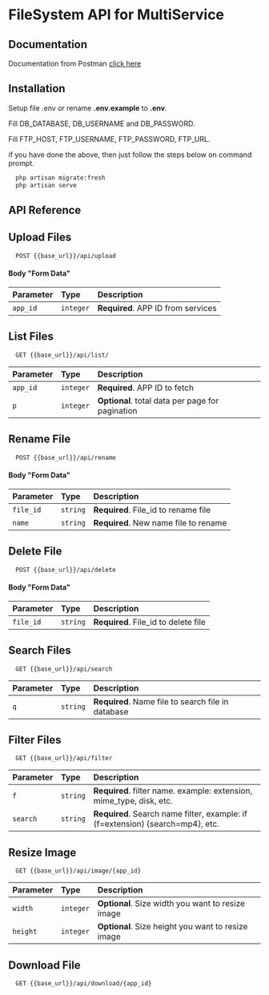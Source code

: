 # FileSystem API for MultiService

## Documentation

Documentation from Postman [click here](https://documenter.getpostman.com/view/19496704/UzBgvq4B)
 
 
## Installation

Setup file .env or rename **.env.example** to **.env**. 

Fill DB_DATABASE, DB_USERNAME and DB_PASSWORD.

Fill FTP_HOST, FTP_USERNAME, FTP_PASSWORD, FTP_URL.

if you have done the above, then just follow the steps below on command prompt.
```bash
  php artisan migrate:fresh
  php artisan serve
```
    

## API Reference

## Upload Files

```http
  POST {{base_url}}/api/upload
```

#### Body "Form Data"
| Parameter | Type     | Description                |
| :-------- | :------- | :------------------------- |
| `app_id` | `integer` | **Required**. APP ID from services |

## List Files

```http
  GET {{base_url}}/api/list/
```

| Parameter | Type     | Description                       |
| :-------- | :------- | :-------------------------------- |
| `app_id`      | `integer` | **Required**. APP ID to fetch |
| `p`      | `integer` | **Optional**. total data per page for pagination |


## Rename File

```http
  POST {{base_url}}/api/rename
```

#### Body "Form Data"
| Parameter | Type     | Description                |
| :-------- | :------- | :------------------------- |
| `file_id` | `string` | **Required**. File_id to rename file |
| `name` | `string` | **Required**. New name file to rename |


## Delete File

```http
  POST {{base_url}}/api/delete
```

#### Body "Form Data"
| Parameter | Type     | Description                |
| :-------- | :------- | :------------------------- |
| `file_id` | `string` | **Required**. File_id to delete file |


## Search Files

```http
  GET {{base_url}}/api/search
```

| Parameter | Type     | Description                |
| :-------- | :------- | :------------------------- |
| `q` | `string` | **Required**. Name file to search file in database |


## Filter Files

```http
  GET {{base_url}}/api/filter
```

| Parameter | Type     | Description                |
| :-------- | :------- | :------------------------- |
| `f` | `string` | **Required**. filter name. example: extension, mime_type, disk, etc. |
| `search` | `string` | **Required**. Search name filter, example: if (f=extension) {search=mp4}, etc. |


## Resize Image

```http
  GET {{base_url}}/api/image/{app_id}
```

| Parameter | Type     | Description                |
| :-------- | :------- | :------------------------- |
| `width` | `integer` | **Optional**. Size width you want to resize image |
| `height` | `integer` | **Optional**. Size height you want to resize image |

## Download File

```http
  GET {{base_url}}/api/download/{app_id}
```

